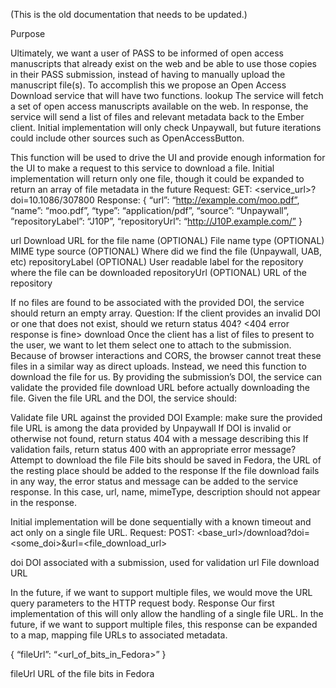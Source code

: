
(This is the old documentation that needs to be updated.)

Purpose

Ultimately, we want a user of PASS to be informed of open access manuscripts that already exist on the web and be able to use those copies in their PASS submission, instead of having to manually upload the manuscript file(s). To accomplish this we propose an Open Access Download service that will have two functions.
lookup
The service will fetch a set of open access manuscripts available on the web. In response, the service will send a list of files and relevant metadata back to the Ember client. Initial implementation will only check Unpaywall, but future iterations could include other sources such as OpenAccessButton.

This function will be used to drive the UI and provide enough information for the UI to make a request to this service to download a file. Initial implementation will return only one file, though it could be expanded to return an array of file metadata in the future
Request:
GET: <service_url>?doi=10.1086/307800
Response:
  {
    “url”: “http://example.com/moo.pdf”,
    “name”: “moo.pdf”,
    “type”: “application/pdf”,
    “source”: “Unpaywall”,
    “repositoryLabel”: “J10P”,
    “repositoryUrl”: “http://J10P.example.com/”
  }

url
Download URL for the file
name
(OPTIONAL) File name
type
(OPTIONAL) MIME type
source
(OPTIONAL) Where did we find the file (Unpaywall, UAB, etc)
repositoryLabel
(OPTIONAL) User readable label for the repository where the file can be downloaded
repositoryUrl
(OPTIONAL) URL of the repository


If no files are found to be associated with the provided DOI, the service should return an empty array. 
Question: If the client provides an invalid DOI or one that does not exist, should we return status 404? <404 error response is fine>
download
Once the client has a list of files to present to the user, we want to let them select one to attach to the submission. Because of browser interactions and CORS, the browser cannot treat these files in a similar way as direct uploads. Instead, we need this function to download the file for us. By providing the submission’s DOI, the service can validate the provided file download URL before actually downloading the file. Given the file URL and the DOI, the service should:

Validate file URL against the provided DOI
Example: make sure the provided file URL is among the data provided by Unpaywall
If DOI is invalid or otherwise not found, return status 404 with a message describing this
If validation fails, return status 400 with an appropriate error message?
Attempt to download the file
File bits should be saved in Fedora, the URL of the resting place should be added to the response
If the file download fails in any way, the error status and message can be added to the service response. In this case, url, name, mimeType, description should not appear in the response.

Initial implementation will be done sequentially with a known timeout and act only on a single file URL.
Request:
POST: <base_url>/download?doi=<some_doi>&url=<file_download_url>

doi
DOI associated with a submission, used for validation
url
File download URL


In the future, if we want to support multiple files, we would move the URL query parameters to the HTTP request body.
Response
Our first implementation of this will only allow the handling of a single file URL. In the future, if we want to support multiple files, this response can be expanded  to a map, mapping file URLs to associated metadata. 

{
  “fileUrl”: “<url_of_bits_in_Fedora>”
}

fileUrl
URL of the file bits in Fedora


